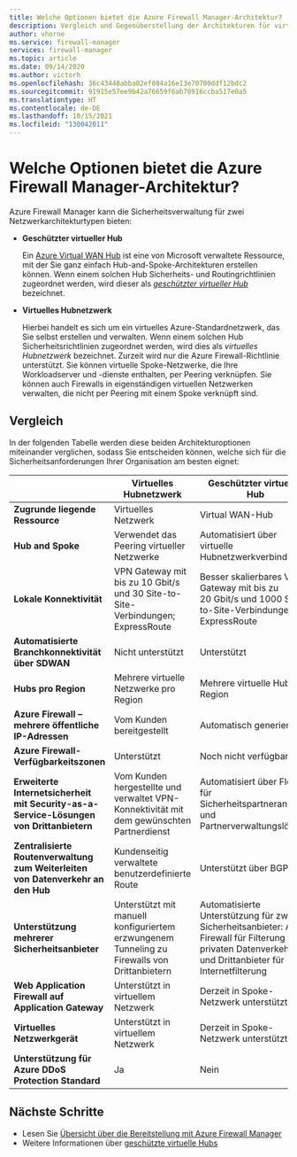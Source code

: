 ```yaml
---
title: Welche Optionen bietet die Azure Firewall Manager-Architektur?
description: Vergleich und Gegenüberstellung der Architekturen für virtuelle Hubnetzwerke und geschützte virtuelle Hubs bei Verwendung mit Azure Firewall Manager
author: vhorne
ms.service: firewall-manager
services: firewall-manager
ms.topic: article
ms.date: 09/14/2020
ms.author: victorh
ms.openlocfilehash: 36c43448abba82ef084a16e13e70700ddf12bdc2
ms.sourcegitcommit: 91915e57ee9b42a76659f6ab78916ccba517e0a5
ms.translationtype: HT
ms.contentlocale: de-DE
ms.lasthandoff: 10/15/2021
ms.locfileid: "130042011"
---
```

# <a name="what-are-the-azure-firewall-manager-architecture-options"></a>Welche Optionen bietet die Azure Firewall Manager-Architektur?

Azure Firewall Manager kann die Sicherheitsverwaltung für zwei Netzwerkarchitekturtypen bieten:

- **Geschützter virtueller Hub**

   Ein [Azure Virtual WAN Hub](../virtual-wan/virtual-wan-about.md#resources) ist eine von Microsoft verwaltete Ressource, mit der Sie ganz einfach Hub-and-Spoke-Architekturen erstellen können. Wenn einem solchen Hub Sicherheits- und Routingrichtlinien zugeordnet werden, wird dieser als *[geschützter virtueller Hub](secured-virtual-hub.md)* bezeichnet. 
- **Virtuelles Hubnetzwerk**

   Hierbei handelt es sich um ein virtuelles Azure-Standardnetzwerk, das Sie selbst erstellen und verwalten. Wenn einem solchen Hub Sicherheitsrichtlinien zugeordnet werden, wird dies als *virtuelles Hubnetzwerk* bezeichnet. Zurzeit wird nur die Azure Firewall-Richtlinie unterstützt. Sie können virtuelle Spoke-Netzwerke, die Ihre Workloadserver und -dienste enthalten, per Peering verknüpfen. Sie können auch Firewalls in eigenständigen virtuellen Netzwerken verwalten, die nicht per Peering mit einem Spoke verknüpft sind.

## <a name="comparison"></a>Vergleich

In der folgenden Tabelle werden diese beiden Architekturoptionen miteinander verglichen, sodass Sie entscheiden können, welche sich für die Sicherheitsanforderungen Ihrer Organisation am besten eignet:


|  |**Virtuelles Hubnetzwerk**|**Geschützter virtueller Hub**  |
|---------|---------|---------|
|**Zugrunde liegende Ressource**     |Virtuelles Netzwerk|Virtual WAN-Hub|
|**Hub and Spoke**     |Verwendet das Peering virtueller Netzwerke|Automatisiert über virtuelle Hubnetzwerkverbindung|
|**Lokale Konnektivität**     |VPN Gateway mit bis zu 10 Gbit/s und 30 Site-to-Site-Verbindungen; ExpressRoute|Besser skalierbares VPN Gateway mit bis zu 20 Gbit/s und 1000 Site-to-Site-Verbindungen; ExpressRoute|
|**Automatisierte Branchkonnektivität über SDWAN**      |Nicht unterstützt|Unterstützt|
|**Hubs pro Region**     |Mehrere virtuelle Netzwerke pro Region|Mehrere virtuelle Hubs pro Region|
|**Azure Firewall – mehrere öffentliche IP-Adressen**      |Vom Kunden bereitgestellt|Automatisch generiert|
|**Azure Firewall-Verfügbarkeitszonen**     |Unterstützt|Noch nicht verfügbar|
|**Erweiterte Internetsicherheit mit Security-as-a-Service-Lösungen von Drittanbietern**     |Vom Kunden hergestellte und verwaltet VPN-Konnektivität mit dem gewünschten Partnerdienst|Automatisiert über Flow für Sicherheitspartneranbieter und Partnerverwaltungslösung|
|**Zentralisierte Routenverwaltung zum Weiterleiten von Datenverkehr an den Hub**     |Kundenseitig verwaltete benutzerdefinierte Route|Unterstützt über BGP|
|**Unterstützung mehrerer Sicherheitsanbieter**|Unterstützt mit manuell konfiguriertem erzwungenem Tunneling zu Firewalls von Drittanbietern|Automatisierte Unterstützung für zwei Sicherheitsanbieter: Azure Firewall für Filterung des privaten Datenverkehrs und Drittanbieter für Internetfilterung|
|**Web Application Firewall auf Application Gateway** |Unterstützt in virtuellem Netzwerk|Derzeit in Spoke-Netzwerk unterstützt|
|**Virtuelles Netzwerkgerät**|Unterstützt in virtuellem Netzwerk|Derzeit in Spoke-Netzwerk unterstützt|
|**Unterstützung für Azure DDoS Protection Standard**|Ja|Nein|

## <a name="next-steps"></a>Nächste Schritte

- Lesen Sie [Übersicht über die Bereitstellung mit Azure Firewall Manager](deployment-overview.md)
- Weitere Informationen über [geschützte virtuelle Hubs](secured-virtual-hub.md)
